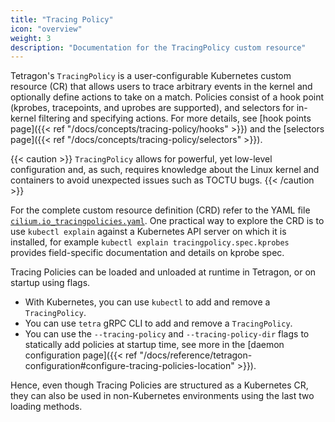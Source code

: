 ```yaml
---
title: "Tracing Policy"
icon: "overview"
weight: 3
description: "Documentation for the TracingPolicy custom resource"
---
```


Tetragon's `TracingPolicy` is a user-configurable Kubernetes custom resource (CR) that
allows users to trace arbitrary events in the kernel and optionally define
actions to take on a match. Policies consist of a hook point (kprobes,
tracepoints, and uprobes are supported), and selectors for in-kernel filtering
and specifying actions. For more details, see
[hook points page]({{< ref "/docs/concepts/tracing-policy/hooks" >}}) and the
[selectors page]({{< ref "/docs/concepts/tracing-policy/selectors" >}}).

{{< caution >}}
`TracingPolicy` allows for powerful, yet low-level configuration and, as such,
requires knowledge about the Linux kernel and containers to avoid unexpected
issues such as TOCTU bugs.
{{< /caution >}}

For the complete custom resource definition (CRD) refer to the YAML file
[`cilium.io_tracingpolicies.yaml`](https://github.com/cilium/tetragon/blob/main/pkg/k8s/apis/cilium.io/client/crds/v1alpha1/cilium.io_tracingpolicies.yaml).
One practical way to explore the CRD is to use `kubectl explain` against a
Kubernetes API server on which it is installed, for example `kubectl explain
tracingpolicy.spec.kprobes` provides field-specific documentation and details
on kprobe spec.

Tracing Policies can be loaded and unloaded at runtime in Tetragon, or on
startup using flags.
- With Kubernetes, you can use `kubectl` to add and remove a `TracingPolicy`.
- You can use `tetra` gRPC CLI to add and remove a `TracingPolicy`.
- You can use the `--tracing-policy` and `--tracing-policy-dir` flags to statically add policies at
  startup time, see more in the [daemon configuration page]({{< ref
  "/docs/reference/tetragon-configuration#configure-tracing-policies-location" >}}).


Hence, even though Tracing Policies are structured as a Kubernetes CR, they can also be used in
non-Kubernetes environments using the last two loading methods.
